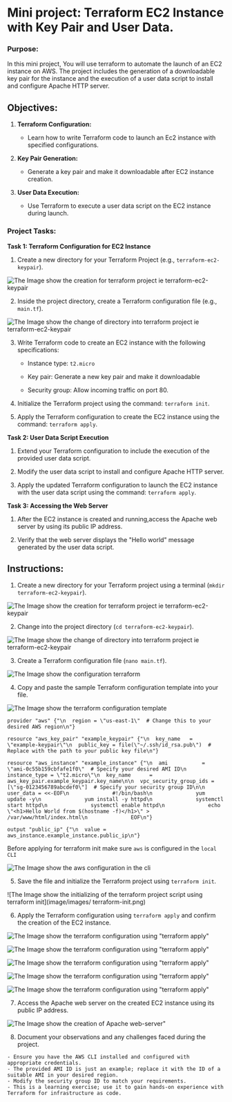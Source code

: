 # Mini project: Terraform EC2 Instance with Key Pair and User Data.


### Purpose:

In this mini project, You will use terraform to automate the launch of an EC2 instance on AWS. The project includes the generation of a downloadable key pair for the instance and the execution of a user data script to install and configure Apache HTTP server.  


## Objectives:

1. **Terraform Configuration:**

    - Learn how to write Terraform code to launch an Ec2 instance with specified configurations.


2. **Key Pair Generation:**

    - Generate a key pair and make it downloadable after EC2 instance creation.


3.  **User Data Execution:**


    - Use Terraform to execute a user data script on the EC2 instance during launch.



### Project Tasks:

**Task 1: Terraform Configuration for EC2 Instance**

1. Create a new directory for your Terraform Project (e.g., `terraform-ec2-keypair`).

![The Image show the creation for terraform project ie terraform-ec2-keypair](image/images/terraform-ec2-keypair.png)

2. Inside the project directory, create a Terraform configuration file (e.g., `main.tf`).


![The Image show the change of directory into terraform project ie terraform-ec2-keypair](image/images/terraform-ec2-keypair.png)

3. Write Terraform code to create an EC2 instance with the following specifications:


    - Instance type: `t2.micro`

    - Key pair: Generate a new key pair and make it downloadable

    - Security group: Allow incoming traffic on port 80.


4. Initialize the Terraform project using the command: `terraform init`.


5. Apply the Terraform configuration to create the EC2 instance using the command: `terraform apply`.


**Task 2: User Data Script Execution**

1. Extend your Terraform configuration to include the execution of the provided user data script.

2. Modify the user data script to install and configure Apache HTTP server.


3. Apply the updated Terraform configuration to launch the EC2 instance with the user data script using the command: `terraform apply`. 


**Task 3: Accessing the Web Server**

1. After the EC2 instance is created and running,access the Apache web server by using its public IP address.


2. Verify that the web server displays the "Hello world" message generated by the user data script.


## Instructions:

1. Create a new directory for your Terraform project using a terminal (`mkdir terraform-ec2-keypair`).

![The Image show the creation for terraform project ie terraform-ec2-keypair](image/images/terraform-ec2-keypair.png)


2. Change into the project directory (`cd terraform-ec2-keypair`).


![The Image show the change of directory into terraform project ie terraform-ec2-keypair](image/images/terraform-ec2-keypair.png)


3. Create a Terraform configuration file (`nano main.tf`).


![The Image show the configuration terraform](image/images/touch-nano-main.tf.png)

4. Copy and paste the sample Terraform configuration template into your file. 


![The Image show the terraform configuration template ](image/images/terraform-configuration-template.png)


```
provider "aws" {"\n  region = \"us-east-1\"  # Change this to your desired AWS region\n"}

resource "aws_key_pair" "example_keypair" {"\n  key_name   = \"example-keypair\"\n  public_key = file(\"~/.ssh/id_rsa.pub\")  # Replace with the path to your public key file\n"}

resource "aws_instance" "example_instance" {"\n  ami           = \"ami-0c55b159cbfafe1f0\"  # Specify your desired AMI ID\n  instance_type = \"t2.micro\"\n  key_name      = aws_key_pair.example_keypair.key_name\n\n  vpc_security_group_ids = [\"sg-0123456789abcdef0\"]  # Specify your security group ID\n\n  user_data = <<-EOF\n              #!/bin/bash\n              yum update -y\n              yum install -y httpd\n              systemctl start httpd\n              systemctl enable httpd\n              echo \"<h1>Hello World from $(hostname -f)</h1>\" > /var/www/html/index.html\n              EOF\n"}

output "public_ip" {"\n  value = aws_instance.example_instance.public_ip\n"}
```

Before applying for terraform init make sure `aws` is configured in the `local CLI`


![The Image show the aws configuration in the cli](image/images/aws-configuration.png)


5. Save the file and initialize the Terraform project using `terraform init`.


![The Image show the initializing of the terraform project script using terraform init](image/images/ terraform-init.png)


6. Apply the Terraform configuration using `terraform apply` and confirm the creation of the EC2 instance.

![The Image show the terraform configuration using "terraform apply"](image/images/terraform-apply1.png)


![The Image show the terraform configuration using "terraform apply"](image/images/terraform-apply2.png)


![The Image show the terraform configuration using "terraform apply"](image/images/terraform-apply3.png)


![The Image show the terraform configuration using "terraform apply"](image/images/terraform-apply4.png)


![The Image show the terraform configuration using "terraform apply"](image/images/terraform-apply5.png)


7. Access the Apache web server on the created EC2 instance using its public IP address.


![The Image show the creation of Apache web-server"](image/images/apache-web-server-created.png)

8. Document your observations and any challenges faced during the project.


```
- Ensure you have the AWS CLI installed and configured with appropriate credentials.
- The provided AMI ID is just an example; replace it with the ID of a suitable AMI in your desired region.
- Modify the security group ID to match your requirements.
- This is a learning exercise; use it to gain hands-on experience with Terraform for infrastructure as code.
```